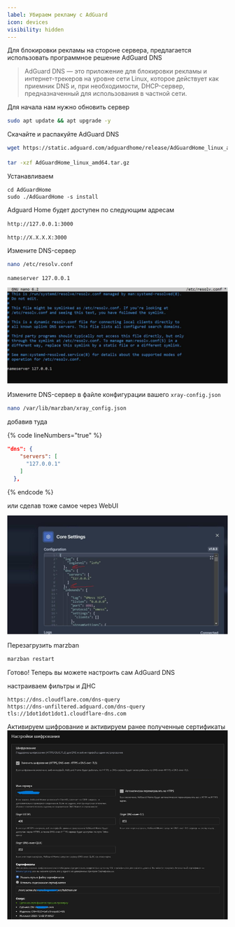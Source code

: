 ```yaml
---
label: Убираем рекламу с AdGuard
icon: devices
visibility: hidden
---
```


Для блокировки рекламы на стороне сервера, предлагается использовать программное решение AdGuard DNS

> AdGuard DNS — это приложение для блокировки рекламы и интернет-трекеров на уровне сети Linux, которое действует как приемник DNS и, при необходимости, DHCP-сервер, предназначенный для использования в частной сети.

Для начала нам нужно обновить сервер

```bash
sudo apt update && apt upgrade -y
```

Скачайте и распакуйте AdGuard DNS

```bash
wget https://static.adguard.com/adguardhome/release/AdGuardHome_linux_amd64.tar.gz

tar -xzf AdGuardHome_linux_amd64.tar.gz
```

Устанавливаем

```
cd AdGuardHome
sudo ./AdGuardHome -s install
```

Adguard Home будет доступен по следующим адресам

`http://127.0.0.1:3000`

`http://X.X.X.X:3000`

Измените DNS-сервер

```bash
nano /etc/resolv.conf
```

`nameserver 127.0.0.1`

![](</static/old/image (6).png>)

Измените DNS-сервер в файле конфигурации вашего `xray-config.json`

```bash
nano /var/lib/marzban/xray_config.json
```

добавив туда

{% code lineNumbers="true" %}
```json
"dns": {
    "servers": [
      "127.0.0.1"
    ]
  },
```
{% endcode %}

или сделав тоже самое через WebUI

![](</static/old/image (7).png>)

Перезагрузить marzban

```bash
marzban restart
```

Готово! Теперь вы можете настроить сам AdGuard DNS

настраиваем фильтры и ДНС

```
https://dns.cloudflare.com/dns-query
https://dns-unfiltered.adguard.com/dns-query
tls://1dot1dot1dot1.cloudflare-dns.com
```

Активируем шифрование и активируем ранее полученные сертификаты
![](</static/old/image (1).png>)